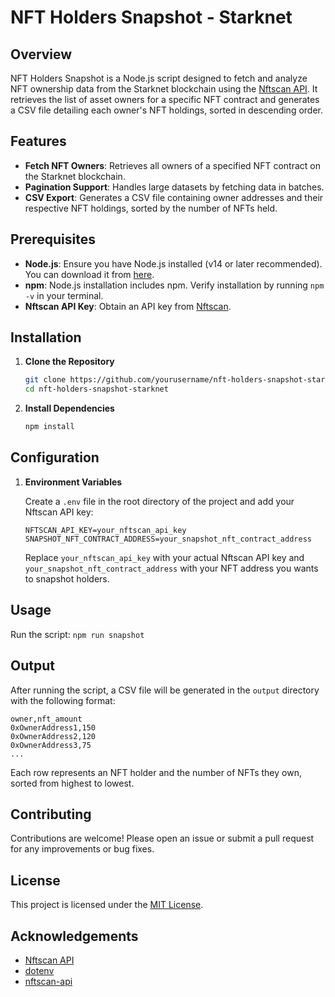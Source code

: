 # NFT Holders Snapshot - Starknet

## Overview

NFT Holders Snapshot is a Node.js script designed to fetch and analyze NFT ownership data from the Starknet blockchain using the [Nftscan API](https://nftscan.com/). It retrieves the list of asset owners for a specific NFT contract and generates a CSV file detailing each owner's NFT holdings, sorted in descending order.

## Features

- **Fetch NFT Owners**: Retrieves all owners of a specified NFT contract on the Starknet blockchain.
- **Pagination Support**: Handles large datasets by fetching data in batches.
- **CSV Export**: Generates a CSV file containing owner addresses and their respective NFT holdings, sorted by the number of NFTs held.

## Prerequisites

- **Node.js**: Ensure you have Node.js installed (v14 or later recommended). You can download it from [here](https://nodejs.org/).
- **npm**: Node.js installation includes npm. Verify installation by running `npm -v` in your terminal.
- **Nftscan API Key**: Obtain an API key from [Nftscan](https://nftscan.com/).

## Installation

1. **Clone the Repository**

    ```bash
    git clone https://github.com/yourusername/nft-holders-snapshot-starknet.git
    cd nft-holders-snapshot-starknet
    ```

2. **Install Dependencies**

    ```bash
    npm install
    ```

## Configuration

1. **Environment Variables**

    Create a `.env` file in the root directory of the project and add your Nftscan API key:

    ```env
    NFTSCAN_API_KEY=your_nftscan_api_key
    SNAPSHOT_NFT_CONTRACT_ADDRESS=your_snapshot_nft_contract_address
    ```

    Replace `your_nftscan_api_key` with your actual Nftscan API key and `your_snapshot_nft_contract_address` with your NFT address you wants to snapshot holders.

## Usage

Run the script: `npm run snapshot`

## Output

After running the script, a CSV file will be generated in the `output` directory with the following format:

```csv
owner,nft_amount
0xOwnerAddress1,150
0xOwnerAddress2,120
0xOwnerAddress3,75
...
```

Each row represents an NFT holder and the number of NFTs they own, sorted from highest to lowest.

## Contributing

Contributions are welcome! Please open an issue or submit a pull request for any improvements or bug fixes.

## License

This project is licensed under the [MIT License](LICENSE).

## Acknowledgements

- [Nftscan API](https://nftscan.com/)
- [dotenv](https://github.com/motdotla/dotenv)
- [nftscan-api](https://www.npmjs.com/package/nftscan-api)
